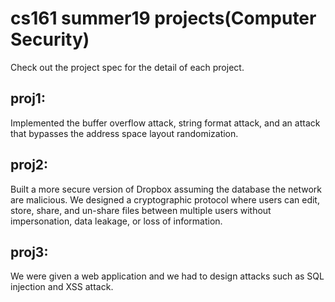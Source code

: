 # cs161 summer19 projects(Computer Security)
Check out the project spec for the detail of each project.

## proj1:
Implemented the buffer overflow attack, string format attack, and an attack that bypasses the address space layout randomization.

## proj2:
Built a more secure version of Dropbox assuming the database  the network are malicious. We designed a cryptographic protocol where users can edit, store, share, and un-share     files between multiple users without impersonation, data leakage, or loss of information.  

## proj3:
We were given a web application and we had to design attacks such as SQL injection and XSS attack.
